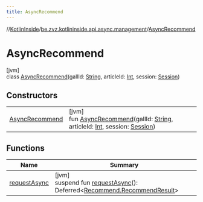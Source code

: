 ```yaml
---
title: AsyncRecommend
---
```

//[KotlinInside](../../../index.html)/[be.zvz.kotlininside.api.async.management](../index.html)/[AsyncRecommend](index.html)



# AsyncRecommend



[jvm]\
class [AsyncRecommend](index.html)(gallId: [String](https://kotlinlang.org/api/latest/jvm/stdlib/kotlin/-string/index.html), articleId: [Int](https://kotlinlang.org/api/latest/jvm/stdlib/kotlin/-int/index.html), session: [Session](../../be.zvz.kotlininside.session/-session/index.html))



## Constructors


| | |
|---|---|
| [AsyncRecommend](-async-recommend.html) | [jvm]<br>fun [AsyncRecommend](-async-recommend.html)(gallId: [String](https://kotlinlang.org/api/latest/jvm/stdlib/kotlin/-string/index.html), articleId: [Int](https://kotlinlang.org/api/latest/jvm/stdlib/kotlin/-int/index.html), session: [Session](../../be.zvz.kotlininside.session/-session/index.html)) |


## Functions


| Name | Summary |
|---|---|
| [requestAsync](request-async.html) | [jvm]<br>suspend fun [requestAsync](request-async.html)(): Deferred&lt;[Recommend.RecommendResult](../../be.zvz.kotlininside.api.management/-recommend/-recommend-result/index.html)&gt; |


